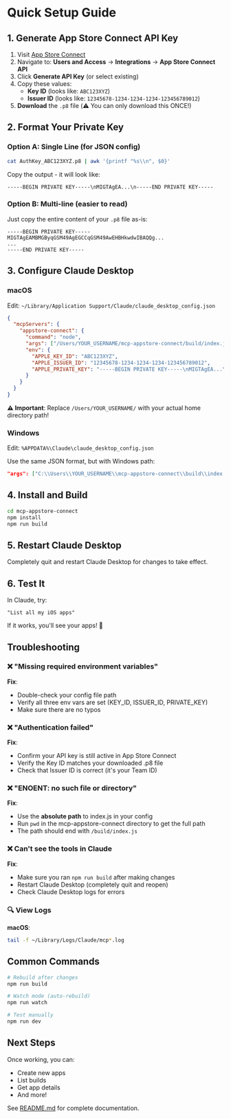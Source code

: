# Quick Setup Guide

## 1. Generate App Store Connect API Key

1. Visit [App Store Connect](https://appstoreconnect.apple.com)
2. Navigate to: **Users and Access** → **Integrations** → **App Store Connect API**
3. Click **Generate API Key** (or select existing)
4. Copy these values:
   - **Key ID** (looks like: `ABC123XYZ`)
   - **Issuer ID** (looks like: `12345678-1234-1234-1234-123456789012`)
5. **Download** the `.p8` file (⚠️ You can only download this ONCE!)

## 2. Format Your Private Key

### Option A: Single Line (for JSON config)

```bash
cat AuthKey_ABC123XYZ.p8 | awk '{printf "%s\\n", $0}'
```

Copy the output - it will look like:
```
-----BEGIN PRIVATE KEY-----\nMIGTAgEA...\n-----END PRIVATE KEY-----
```

### Option B: Multi-line (easier to read)

Just copy the entire content of your `.p8` file as-is:
```
-----BEGIN PRIVATE KEY-----
MIGTAgEAMBMGByqGSM49AgEGCCqGSM49AwEHBHkwdwIBAQQg...
...
-----END PRIVATE KEY-----
```

## 3. Configure Claude Desktop

### macOS

Edit: `~/Library/Application Support/Claude/claude_desktop_config.json`

```json
{
  "mcpServers": {
    "appstore-connect": {
      "command": "node",
      "args": ["/Users/YOUR_USERNAME/mcp-appstore-connect/build/index.js"],
      "env": {
        "APPLE_KEY_ID": "ABC123XYZ",
        "APPLE_ISSUER_ID": "12345678-1234-1234-1234-123456789012",
        "APPLE_PRIVATE_KEY": "-----BEGIN PRIVATE KEY-----\nMIGTAgEA...\n-----END PRIVATE KEY-----"
      }
    }
  }
}
```

**⚠️ Important**: Replace `/Users/YOUR_USERNAME/` with your actual home directory path!

### Windows

Edit: `%APPDATA%\Claude\claude_desktop_config.json`

Use the same JSON format, but with Windows path:
```json
"args": ["C:\\Users\\YOUR_USERNAME\\mcp-appstore-connect\\build\\index.js"]
```

## 4. Install and Build

```bash
cd mcp-appstore-connect
npm install
npm run build
```

## 5. Restart Claude Desktop

Completely quit and restart Claude Desktop for changes to take effect.

## 6. Test It

In Claude, try:
```
"List all my iOS apps"
```

If it works, you'll see your apps! 🎉

## Troubleshooting

### ❌ "Missing required environment variables"

**Fix**:
- Double-check your config file path
- Verify all three env vars are set (KEY_ID, ISSUER_ID, PRIVATE_KEY)
- Make sure there are no typos

### ❌ "Authentication failed"

**Fix**:
- Confirm your API key is still active in App Store Connect
- Verify the Key ID matches your downloaded .p8 file
- Check that Issuer ID is correct (it's your Team ID)

### ❌ "ENOENT: no such file or directory"

**Fix**:
- Use the **absolute path** to index.js in your config
- Run `pwd` in the mcp-appstore-connect directory to get the full path
- The path should end with `/build/index.js`

### ❌ Can't see the tools in Claude

**Fix**:
- Make sure you ran `npm run build` after making changes
- Restart Claude Desktop (completely quit and reopen)
- Check Claude Desktop logs for errors

### 🔍 View Logs

**macOS**:
```bash
tail -f ~/Library/Logs/Claude/mcp*.log
```

## Common Commands

```bash
# Rebuild after changes
npm run build

# Watch mode (auto-rebuild)
npm run watch

# Test manually
npm run dev
```

## Next Steps

Once working, you can:
- Create new apps
- List builds
- Get app details
- And more!

See [README.md](./README.md) for complete documentation.